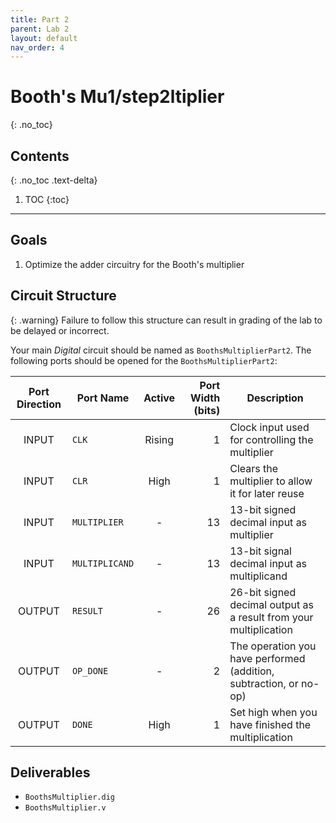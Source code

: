 ```yaml
---
title: Part 2
parent: Lab 2
layout: default
nav_order: 4
---
```


# Booth's Mu1/step2ltiplier
{: .no_toc}

## Contents
{: .no_toc .text-delta}

1. TOC
{:toc}

---

## Goals

1. Optimize the adder circuitry for the Booth's multiplier

## Circuit Structure

{: .warning}
Failure to follow this structure can result in grading of the lab to be delayed or incorrect.

Your main *Digital* circuit should be named as `BoothsMultiplierPart2`.
The following ports should be opened for the `BoothsMultiplierPart2`:

| Port Direction | Port Name       | Active | Port Width (bits) | Description                                                             |
|:--------------:|-----------------|:------:|------------------:|-------------------------------------------------------------------------|
|      INPUT     | `CLK`           | Rising |                 1 | Clock input used for controlling the multiplier                         |
|      INPUT     | `CLR`           |  High  |                 1 | Clears the multiplier to allow it for later reuse                       |
|      INPUT     | `MULTIPLIER`    |    -   |                13 | 13-bit signed decimal input as multiplier                               |
|      INPUT     | `MULTIPLICAND`  |    -   |                13 | 13-bit signal decimal input as multiplicand                             |
|     OUTPUT     | `RESULT`        |    -   |                26 | 26-bit signed decimal output as a result from your multiplication       |
|     OUTPUT     | `OP_DONE`       |    -   |                 2 | The operation you have performed (addition, subtraction, or no-op)      |
|     OUTPUT     | `DONE`          |  High  |                 1 | Set high when you have finished the multiplication                      |

## Deliverables
- `BoothsMultiplier.dig`
- `BoothsMultiplier.v`

